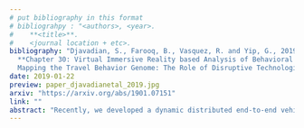 ```yaml
---
# put bibliography in this format
# bibliograhpy : "<authors>, <year>.
#    **<title>**.
#    <journal location + etc>.
bibliography: "Djavadian, S., Farooq, B., Vasquez, R. and Yip, G., 2019.
  **Chapter 30: Virtual Immersive Reality based Analysis of Behavioral Responses in Connected and Autonomous Vehicle Environment**.
  Mapping the Travel Behavior Genome: The Role of Disruptive Technologies, Automation, and Experimentation. preprint arXiv:1901.07151." # surround Title with **<title>**
date: 2019-01-22
preview: paper_djavadianetal_2019.jpg
arxiv: "https://arxiv.org/abs/1901.07151"
link: ""
abstract: "Recently, we developed a dynamic distributed end-to-end vehicle routing system (E2ECAV) using a network of intelligent intersections and level 5 CAVs (Djavadian & Farooq, 2018). The case study of the downtown Toronto Network showed that E2ECAV has the ability to maximize throughput and reduce travel time up to 40%. However, the efficiency of these new technologies relies on the acceptance of users in adapting to them and their willingness to give control fully or partially to CAVs. In this study a stated preference laboratory experiment is designed employing Virtual Reality Immersive Environment (VIRE) driving simulator to evaluate the behavioral response of drivers to E2ECAV. The aim is to investigate under what conditions drivers are more willing to adapt. The results show that factors such as locus of control, congestion level and ability to multi-task have significant impact."
---
```

